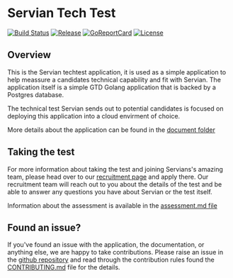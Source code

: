 # Servian Tech Test

[![Build Status][circleci-badge]][circleci]
[![Release][release-badge]][release]
[![GoReportCard][report-badge]][report]
[![License][license-badge]][license]

[circleci-badge]: https://circleci.com/gh/Servian/TechTestApp.svg?style=shield&circle-token=8dfd03c6c2a5dc5555e2f1a84c36e33bc58ad0aa
[circleci]: https://circleci.com/gh/Servian/TechTestApp
[release-badge]: http://img.shields.io/github/release/servian/TechTestApp/all.svg?style=flat
[release]:https://github.com/Servian/TechTestApp/releases
[report-badge]: https://goreportcard.com/badge/github.com/Servian/TechTestApp
[report]: https://goreportcard.com/report/github.com/Servian/TechTestApp
[license-badge]: https://img.shields.io/github/license/Servian/TechTestApp.svg?style=flat
[license]: https://github.com/Servian/TechTestApp/license

## Overview

This is the Servian techtest application, it is used as a simple application to help meassure a candidates technical capability and fit with Servian. The application itself is a simple GTD Golang application that is backed by a Postgres database.

The technical test Servian sends out to potential candidates is focused on deploying this application into a cloud envirment of choice.

More details about the application can be found in the [document folder](doc/readme.md)

## Taking the test

For more information about taking the test and joining Servians's amazing team, please head over to our [recruitment page](https://www.servian.com/careers/) and apply there. Our recruitment team will reach out to you about the details of the test and be able to answer any questions you have about Servian or the test itself.

Information about the assessment is available in the [assessment.md file](ASSESSMENT.md)

## Found an issue?

If you've found an issue with the application, the documentation, or anything else, we are happy to take contributions. Please raise an issue in the [github repository](https://github.com/Servian/TechTestApp/issues) and read through the contribution rules found the [CONTRIBUTING.md](CONTRIBUTING.md) file for the details.